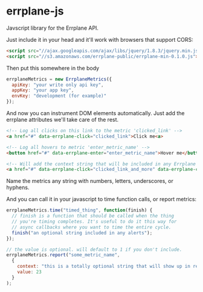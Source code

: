 errplane-js
===========

Javscript library for the Errplane API.

Just include it in your head and it'll work with browsers that support CORS:

```html
<script src="//ajax.googleapis.com/ajax/libs/jquery/1.8.3/jquery.min.js"></script>
<script src="//s3.amazonaws.com/errplane-public/errplane-min-0.1.0.js"></script>
```

Then put this somewhere in the body

```javascript
errplaneMetrics = new ErrplaneMetrics({
  apiKey: "your write only api key",
  appKey: "your app key",
  envKey: "development (for example)"
});
```

And now you can instrument DOM elements automatically. Just add the errplane attributes we'll take care of the rest.

```html
<!-- Log all clicks on this link to the metric 'clicked_link' -->
<a href="#" data-errplane-click="clicked_link">Click me<a>

<!-- Log all hovers to metric 'enter_metric_name' -->
<button href="#" data-errplane-enter="enter_metric_name">Hover me</button>

<!-- Will add the context string that will be included in any Errplane alerts -->
<a href="#" data-errplane-click="clicked_link_and_more" data-errplane-context="any string or json">Click me</a>
```

Name the metrics any string with numbers, letters, underscores, or hyphens.

And you can call it in your javascript to time function calls, or report metrics:

```javascript
errplaneMetrics.time("timed_thing", function(finish) {
  // finish is a function that should be called when the thing
  // you're timing completes. It's useful to do it this way for
  // async callbacks where you want to time the entire cycle.
  finish("an optional string included in any alerts");
});

// the value is optional. will default to 1 if you don't include.
errplaneMetrics.report("some_metric_name",
  {
    context: "this is a totally optional string that will show up in related alerts"
    value: 23
  }
);
```